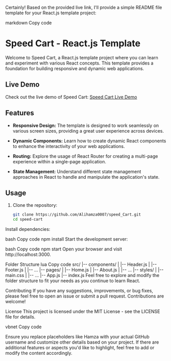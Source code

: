 
Certainly! Based on the provided live link, I'll provide a simple README file template for your React.js template project:

markdown
Copy code
# Speed Cart - React.js Template

Welcome to Speed Cart, a React.js template project where you can learn and experiment with various React concepts. This template provides a foundation for building responsive and dynamic web applications.

## Live Demo

Check out the live demo of Speed Cart: [Speed Cart Live Demo](https://speed-cart.onrender.com)

## Features

- **Responsive Design:** The template is designed to work seamlessly on various screen sizes, providing a great user experience across devices.

- **Dynamic Components:** Learn how to create dynamic React components to enhance the interactivity of your web applications.

- **Routing:** Explore the usage of React Router for creating a multi-page experience within a single-page application.

- **State Management:** Understand different state management approaches in React to handle and manipulate the application's state.

## Usage

1. Clone the repository:

   ```bash
   git clone https://github.com/Alihamza0007/speed_Cart.git
   cd speed-cart
Install dependencies:

bash
Copy code
npm install
Start the development server:

bash
Copy code
npm start
Open your browser and visit http://localhost:3000.

Folder Structure
lua
Copy code
src/
|-- components/
|   |-- Header.js
|   |-- Footer.js
|   |-- ...
|-- pages/
|   |-- Home.js
|   |-- About.js
|   |-- ...
|-- styles/
|   |-- main.css
|   |-- ...
|-- App.js
|-- index.js
Feel free to explore and modify the folder structure to fit your needs as you continue to learn React.

Contributing
If you have any suggestions, improvements, or bug fixes, please feel free to open an issue or submit a pull request. Contributions are welcome!

License
This project is licensed under the MIT License - see the LICENSE file for details.

vbnet
Copy code

Ensure you replace placeholders like Hamza with your actual GitHub username and customize other details based on your project. If there are additional features or aspects you'd like to highlight, feel free to add or modify the content accordingly.





